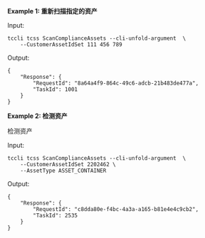 **Example 1: 重新扫描指定的资产**



Input: 

```
tccli tcss ScanComplianceAssets --cli-unfold-argument  \
    --CustomerAssetIdSet 111 456 789
```

Output: 
```
{
    "Response": {
        "RequestId": "8a64a4f9-864c-49c6-adcb-21b483de477a",
        "TaskId": 1001
    }
}
```

**Example 2: 检测资产**

检测资产

Input: 

```
tccli tcss ScanComplianceAssets --cli-unfold-argument  \
    --CustomerAssetIdSet 2202462 \
    --AssetType ASSET_CONTAINER
```

Output: 
```
{
    "Response": {
        "RequestId": "c8dda80e-f4bc-4a3a-a165-b81e4e4c9cb2",
        "TaskId": 2535
    }
}
```

